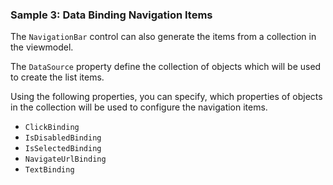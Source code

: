 ### Sample 3: Data Binding Navigation Items

The `NavigationBar` control can also generate the items from a collection in the viewmodel.

The `DataSource` property define the collection of objects which will be used to create the list items.  

Using the following properties, you can specify, which properties of objects in the collection will be used to configure the navigation items.

+ `ClickBinding`
+ `IsDisabledBinding`
+ `IsSelectedBinding`
+ `NavigateUrlBinding`
+ `TextBinding`